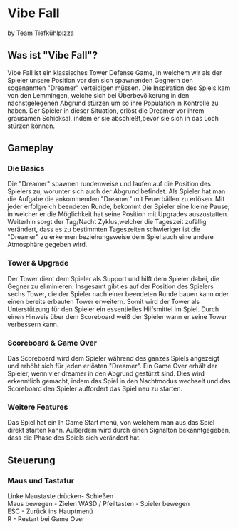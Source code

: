 <h1>Vibe Fall</h1>
by Team Tiefkühlpizza

<h2>Was ist "Vibe Fall"?</h2>
Vibe Fall ist ein klassisches Tower Defense Game, in welchem wir als der Spieler unsere Position vor den sich spawnenden Gegnern den sogenannten "Dreamer"
verteidigen müssen. Die Inspiration des Spiels kam von den Lemmingen, welche sich bei Überbevölkerung in den nächstgelegenen Abgrund stürzen um so ihre Population
in Kontrolle zu haben. Der Spieler in dieser Situation, erlöst die Dreamer vor ihrem grausamen Schicksal, indem er sie abschießt,bevor sie sich in das Loch stürzen können.



<h2>Gameplay</h2>
<h3>Die Basics</h3>
Die "Dreamer" spawnen rundenweise und laufen auf die Position des Spielers zu, worunter sich auch der Abgrund befindet. Als Spieler hat man die Aufgabe die ankommenden 
"Dreamer" mit Feuerbällen zu erlösen. Mit jeder erfolgreich beendeten Runde, bekommt der Spieler eine kleine Pause, in welcher er die Möglichkeit hat seine Position mit 
Upgrades auszustatten.
Weiterhin sorgt der Tag/Nacht Zyklus,welcher die Tageszeit zufällig verändert, dass es zu bestimmten Tageszeiten schwieriger ist die "Dreamer" zu erkennen beziehungsweise
dem Spiel auch eine andere Atmosphäre gegeben wird.


<h3>Tower & Upgrade</h3>
Der Tower dient dem Spieler als Support und hilft dem Spieler dabei, die Gegner zu eliminieren. Insgesamt gibt es auf der Position des Spielers sechs Tower, die der Spieler
nach einer beendeten Runde bauen kann oder einen bereits erbauten Tower erweitern. Somit wird der Tower als Unterstützung für den Spieler ein essentielles Hilfsmittel im Spiel.
Durch einen Hinweis über dem Scoreboard weiß der Spieler wann er seine Tower verbessern kann. 


<h3>Scoreboard & Game Over</h3>
Das Scoreboard wird dem Spieler während des ganzes Spiels angezeigt und erhöht sich für jeden erlösten "Dreamer". Ein Game Over erhält der Spieler, wenn vier dreamer in den
Abgrund gestürzt sind. Dies wird erkenntlich gemacht, indem das Spiel in den Nachtmodus wechselt und das Scoreboard den Spieler auffordert das Spiel neu zu starten.


<h3>Weitere Features</h3>
Das Spiel hat ein In Game Start menü, von welchem man aus das Spiel direkt starten kann. Außerdem wird durch einen Signalton bekanntgegeben, dass die Phase des Spiels sich verändert
hat.


<h2>Steuerung</h2>
<h3>Maus und Tastatur</h3>
Linke Maustaste drücken- Schießen <br>
Maus bewegen - Zielen
WASD / Pfeiltasten - Spieler bewegen<br>
ESC - Zurück ins Hauptmenü<br>
R - Restart bei Game Over <br>



